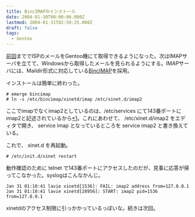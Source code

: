 ```yaml
---
title: BincIMAPのインストール
date: 2004-01-30T00:00:00.000Z
lastmod: 2004-01-31T02:59:25.000Z
draft: false
tags:
  - Gentoo
---
```


[前回](/posts/20040128/p04)まででISPのメールをGentoo機にて取得できるようになった。次はIMAPサーバを立てて、Windowsから取得したメールを見られるようにする。IMAPサーバには、Maildir形式に対応している[BincIMAP](http://www.smalltown.ne.jp/~usata/gentoo/?date=20040119#p01)を採用。

インストールは簡単に終わった。

```
# emerge bincimap
# ln -s /etc/bincimap/xinetd/imap /etc/xinet.d/imap2
```

ここでimapでなくimap2としているのは、/etc/services にて143番ポートにimap2と記述されているから[\*1](# "本当はここはimapのままでもよい。大切なのはファイル内にservice imap2と書くこと。")。これにあわせて、 /etc/xinet.d/imap2 をエディタで開き、 service imap となっているところを service imap2 と書き換えている。

これで、 xinet.d を再起動。

```
# /etc/init.d/xinet restart
```

動作確認のために telnet で143番ポートにアクセスしたのだが、見事に応答が帰ってこなかった。syslogはこんなかんじ。

```
Jan 31 01:10:41 lavie xinetd[1536]: FAIL: imap2 address from=127.0.0.1
Jan 31 01:10:41 lavie xinetd[28956]: START: imap2 pid=1536 from=127.0.0.1
```

xinetdのアクセス制限に引っかかっているっぽいな。続きは次回。
